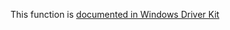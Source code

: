 This function is [documented in Windows Driver Kit](https://learn.microsoft.com/en-us/windows-hardware/drivers/ddi/wdm/nf-wdm-zwqueryvaluekey)
